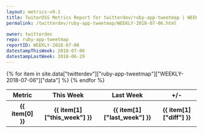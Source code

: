 ```yaml
---
layout: metrics-v0.1
title: TwiterOSS Metrics Report for twitterdev/ruby-app-tweetmap | WEEKLY-2018-07-06 | 2018-07-06
permalink: /twitterdev/ruby-app-tweetmap/WEEKLY-2018-07-06.html

owner: twitterdev
repo: ruby-app-tweetmap
reportID: WEEKLY-2018-07-06
datestampThisWeek: 2018-07-06
datestampLastWeek: 2018-06-29
---
```


<table style="width: 100%">
    <tr>
        <th>Metric</th>
        <th>This Week</th>
        <th>Last Week</th>
        <th>+/-</th>
    </tr>
    {% for item in site.data["twitterdev"]["ruby-app-tweetmap"]["WEEKLY-2018-07-06"]["data"] %}
    <tr>
        <th>{{ item[0] }}</th>
        <th>{{ item[1]["this_week"] }}</th>
        <th>{{ item[1]["last_week"] }}</th>
        <th>{{ item[1]["diff"] }}</th>
    </tr>
    {% endfor %}
</table>

